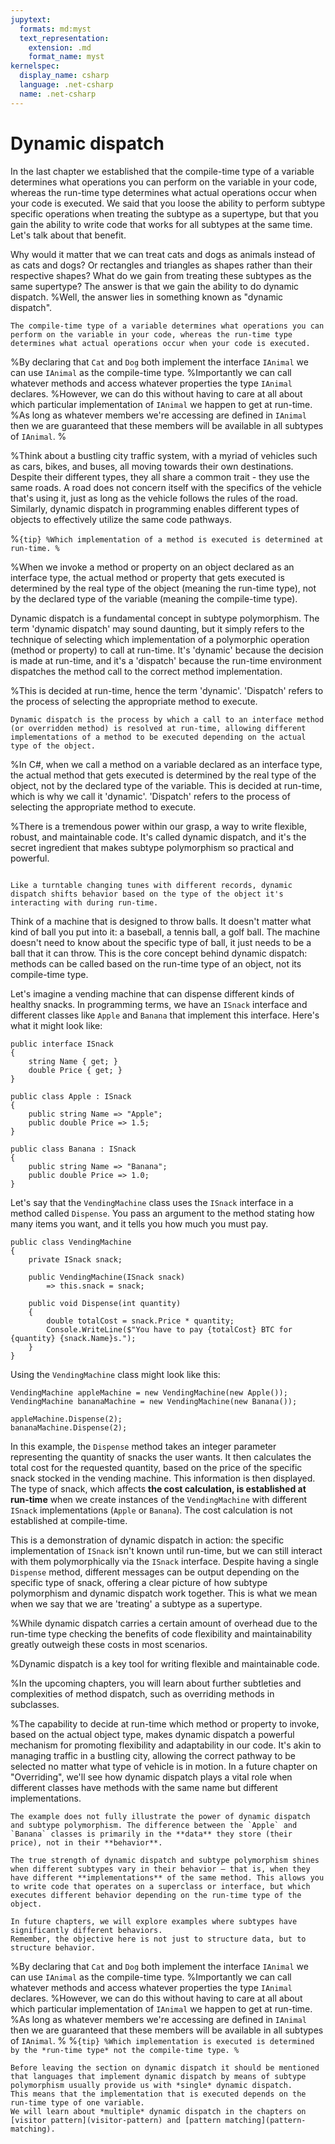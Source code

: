 ```yaml
---
jupytext:
  formats: md:myst
  text_representation:
    extension: .md
    format_name: myst
kernelspec:
  display_name: csharp
  language: .net-csharp
  name: .net-csharp
---
```



# Dynamic dispatch

In the last chapter we established that the compile-time type of a variable determines what operations you can perform on the variable in your code, whereas the run-time type determines what actual operations occur when your code is executed.
We said that you loose the ability to perform subtype specific operations when treating the subtype as a supertype, but that you gain the ability to write code that works for all subtypes at the same time. Let's talk about that benefit.

Why would it matter that we can treat cats and dogs as animals instead of as cats and dogs?
Or rectangles and triangles as shapes rather than their respective shapes?
What do we gain from treating these subtypes as the same supertype?
The answer is that we gain the ability to do dynamic dispatch.
%Well, the answer lies in something known as "dynamic dispatch".

```{admonition} Remember
The compile-time type of a variable determines what operations you can perform on the variable in your code, whereas the run-time type determines what actual operations occur when your code is executed.
```

%By declaring that `Cat` and `Dog` both implement the interface `IAnimal` we can use `IAnimal` as the compile-time type.
%Importantly we can call whatever methods and access whatever properties the type `IAnimal` declares.
%However, we can do this without having to care at all about which particular implementation of `IAnimal` we happen to get at run-time.
%As long as whatever members we're accessing are defined in `IAnimal` then we are guaranteed that these members will be available in all subtypes of `IAnimal`.
%

%Think about a bustling city traffic system, with a myriad of vehicles such as cars, bikes, and buses, all moving towards their own destinations. Despite their different types, they all share a common trait - they use the same roads. A road does not concern itself with the specifics of the vehicle that's using it, just as long as the vehicle follows the rules of the road. Similarly, dynamic dispatch in programming enables different types of objects to effectively utilize the same code pathways.

%``{tip}
%Which implementation of a method is executed is determined at run-time.
%``

%When we invoke a method or property on an object declared as an interface type, the actual method or property that gets executed is determined by the real type of the object (meaning the run-time type), not by the declared type of the variable (meaning the compile-time type).

Dynamic dispatch is a fundamental concept in subtype polymorphism.
The term 'dynamic dispatch' may sound daunting, but it simply refers to the technique of selecting which implementation of a polymorphic operation (method or property) to call at run-time. It's 'dynamic' because the decision is made at run-time, and it's a 'dispatch' because the run-time environment dispatches the method call to the correct method implementation.

%This is decided at run-time, hence the term 'dynamic'. 'Dispatch' refers to the process of selecting the appropriate method to execute.

```{admonition} Key point
Dynamic dispatch is the process by which a call to an interface method (or overridden method) is resolved at run-time, allowing different implementations of a method to be executed depending on the actual type of the object.
```

%In C#, when we call a method on a variable declared as an interface type, the actual method that gets executed is determined by the real type of the object, not by the declared type of the variable. This is decided at run-time, which is why we call it 'dynamic'. 'Dispatch' refers to the process of selecting the appropriate method to execute.

%There is a tremendous power within our grasp, a way to write flexible, robust, and maintainable code. It's called dynamic dispatch, and it's the secret ingredient that makes subtype polymorphism so practical and powerful.

```{figure} https://cdn.discordapp.com/attachments/1118630713084870736/1131076447415587006/chrokh_colorful_oil_painting_of_turntable_97a7b4e9-491b-4c95-8ede-81192586d71d.png

Like a turntable changing tunes with different records, dynamic dispatch shifts behavior based on the type of the object it's interacting with during run-time.
```

Think of a machine that is designed to throw balls. It doesn't matter what kind of ball you put into it: a baseball, a tennis ball, a golf ball. The machine doesn't need to know about the specific type of ball, it just needs to be a ball that it can throw. This is the core concept behind dynamic dispatch: methods can be called based on the run-time type of an object, not its compile-time type.

Let's imagine a vending machine that can dispense different kinds of healthy snacks. In programming terms, we have an `ISnack` interface and different classes like `Apple` and `Banana` that implement this interface. Here's what it might look like:


```{code-cell}
public interface ISnack
{
    string Name { get; }
    double Price { get; }
}
```

```{code-cell}
public class Apple : ISnack
{
    public string Name => "Apple";
    public double Price => 1.5;
}
```

```{code-cell}
public class Banana : ISnack
{
    public string Name => "Banana";
    public double Price => 1.0;
}
```

Let's say that the `VendingMachine` class uses the `ISnack` interface in a method called `Dispense`.
You pass an argument to the method stating how many items you want, and it tells you how much you must pay.

```{code-cell}
public class VendingMachine
{
    private ISnack snack;

    public VendingMachine(ISnack snack)
        => this.snack = snack;

    public void Dispense(int quantity)
    {
        double totalCost = snack.Price * quantity;
        Console.WriteLine($"You have to pay {totalCost} BTC for {quantity} {snack.Name}s.");
    }
}
```

Using the `VendingMachine` class might look like this:

```{code-cell}
VendingMachine appleMachine = new VendingMachine(new Apple());
VendingMachine bananaMachine = new VendingMachine(new Banana());

appleMachine.Dispense(2);
bananaMachine.Dispense(2);
```

In this example, the `Dispense` method takes an integer parameter representing the quantity of snacks the user wants. It then calculates the total cost for the requested quantity, based on the price of the specific snack stocked in the vending machine. This information is then displayed. The type of snack, which affects **the cost calculation, is established at run-time** when we create instances of the `VendingMachine` with different `ISnack` implementations (`Apple` or `Banana`). The cost calculation is not established at compile-time.

This is a demonstration of dynamic dispatch in action: the specific implementation of `ISnack` isn't known until run-time, but we can still interact with them polymorphically via the `ISnack` interface. Despite having a single `Dispense` method, different messages can be output depending on the specific type of snack, offering a clear picture of how subtype polymorphism and dynamic dispatch work together.
This is what we mean when we say that we are 'treating' a subtype as a supertype.

%While dynamic dispatch carries a certain amount of overhead due to the run-time type checking the benefits of code flexibility and maintainability greatly outweigh these costs in most scenarios.

%Dynamic dispatch is a key tool for writing flexible and maintainable code.

%In the upcoming chapters, you will learn about further subtleties and complexities of method dispatch, such as overriding methods in subclasses.

%The capability to decide at run-time which method or property to invoke, based on the actual object type, makes dynamic dispatch a powerful mechanism for promoting flexibility and adaptability in our code. It's akin to managing traffic in a bustling city, allowing the correct pathway to be selected no matter what type of vehicle is in motion. In a future chapter on "Overriding", we'll see how dynamic dispatch plays a vital role when different classes have methods with the same name but different implementations.

```{warning}
The example does not fully illustrate the power of dynamic dispatch and subtype polymorphism. The difference between the `Apple` and `Banana` classes is primarily in the **data** they store (their price), not in their **behavior**.

The true strength of dynamic dispatch and subtype polymorphism shines when different subtypes vary in their behavior — that is, when they have different **implementations** of the same method. This allows you to write code that operates on a superclass or interface, but which executes different behavior depending on the run-time type of the object.

In future chapters, we will explore examples where subtypes have significantly different behaviors.
Remember, the objective here is not just to structure data, but to structure behavior.
```


%By declaring that `Cat` and `Dog` both implement the interface `IAnimal` we can use `IAnimal` as the compile-time type.
%Importantly we can call whatever methods and access whatever properties the type `IAnimal` declares.
%However, we can do this without having to care at all about which particular implementation of `IAnimal` we happen to get at run-time.
%As long as whatever members we're accessing are defined in `IAnimal` then we are guaranteed that these members will be available in all subtypes of `IAnimal`.
%
%```{tip}
%Which implementation is executed is determined by the *run-time type* not the compile-time type.
%```

```{note}
Before leaving the section on dynamic dispatch it should be mentioned that languages that implement dynamic dispatch by means of subtype polymorphism usually provide us with *single* dynamic dispatch.
This means that the implementation that is executed depends on the run-time type of one variable.
We will learn about *multiple* dynamic dispatch in the chapters on [visitor pattern](visitor-pattern) and [pattern matching](pattern-matching).
```


